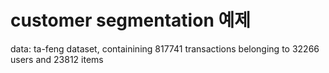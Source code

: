 # customer segmentation 예제

data: ta-feng dataset, containining 817741 transactions belonging to 32266 users and 23812 items 



